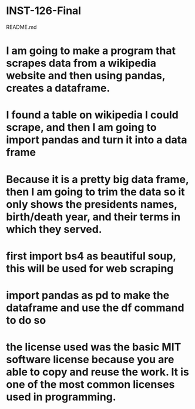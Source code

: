 # INST-126-Final
README.md
# I am going to make a program that scrapes data from a wikipedia website and then using pandas, creates a dataframe. 
# I found a table on wikipedia I could scrape, and then I am going to import pandas and turn it into a data frame
# Because it is a pretty big data frame, then I am going to trim the data so it only shows the presidents names, birth/death year, and their terms in which they served. 
# first import bs4 as beautiful soup, this will be used for web scraping
# import pandas as pd to make the dataframe and use the df command to do so
# the license used was the basic MIT software license because you are able to copy and reuse the work. It is one of the most common licenses used in programming. 
